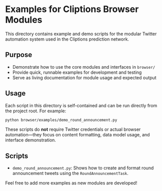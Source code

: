 # Examples for Cliptions Browser Modules

This directory contains example and demo scripts for the modular Twitter automation system used in the Cliptions prediction network.

## Purpose
- Demonstrate how to use the core modules and interfaces in `browser/`
- Provide quick, runnable examples for development and testing
- Serve as living documentation for module usage and expected output

## Usage
Each script in this directory is self-contained and can be run directly from the project root. For example:

```bash
python browser/examples/demo_round_announcement.py
```

These scripts do **not** require Twitter credentials or actual browser automation—they focus on content formatting, data model usage, and interface demonstration.

## Scripts
- `demo_round_announcement.py`: Shows how to create and format round announcement tweets using the `RoundAnnouncementTask`.

Feel free to add more examples as new modules are developed! 